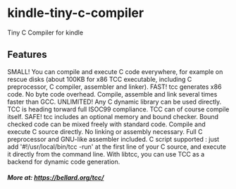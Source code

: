 # kindle-tiny-c-compiler
Tiny C Compiler for kindle

## Features
SMALL! You can compile and execute C code everywhere, for example on rescue disks (about 100KB for x86 TCC executable, including C preprocessor, C compiler, assembler and linker).
FAST! tcc generates x86 code. No byte code overhead. Compile, assemble and link several times faster than GCC.
UNLIMITED! Any C dynamic library can be used directly. TCC is heading torward full ISOC99 compliance. TCC can of course compile itself.
SAFE! tcc includes an optional memory and bound checker. Bound checked code can be mixed freely with standard code.
Compile and execute C source directly. No linking or assembly necessary. Full C preprocessor and GNU-like assembler included.
C script supported : just add '#!/usr/local/bin/tcc -run' at the first line of your C source, and execute it directly from the command line.
With libtcc, you can use TCC as a backend for dynamic code generation.

##### More at: https://bellard.org/tcc/
